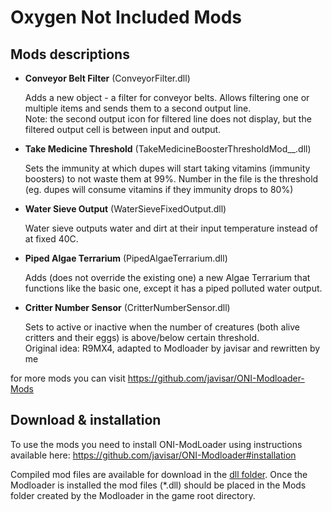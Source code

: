 Oxygen Not Included Mods
====


Mods descriptions
---
* **Conveyor Belt Filter** (ConveyorFilter.dll)

  Adds a new object - a filter for conveyor belts. Allows filtering one or multiple items and sends them to a second output line.  
   Note: the second output icon for filtered line does not display, but the filtered output cell is between input and output.
  
* **Take Medicine Threshold** (TakeMedicineBoosterThresholdMod__.dll)

  Sets the immunity at which dupes will start taking vitamins (immunity boosters) to not waste them at 99%. Number in the file is the threshold (eg. dupes will consume vitamins if they immunity drops to 80%)

* **Water Sieve Output** (WaterSieveFixedOutput.dll)

  Water sieve outputs water and dirt at their input temperature instead of at fixed 40C.

* **Piped Algae Terrarium** (PipedAlgaeTerrarium.dll)

  Adds (does not override the existing one) a new Algae Terrarium that functions like the basic one, except it has a piped polluted water output.

* **Critter Number Sensor** (CritterNumberSensor.dll)

  Sets to active or inactive when the number of creatures (both alive critters and their eggs) is above/below certain threshold.  
  Original idea: R9MX4, adapted to Modloader by javisar and rewritten by me


for more mods you can visit https://github.com/javisar/ONI-Modloader-Mods


Download & installation
----
To use the mods you need to install ONI-ModLoader using instructions available here: https://github.com/javisar/ONI-Modloader#installation

Compiled mod files are available for download in the [dll folder](/dll).  Once the Modloader is installed the mod files (*.dll) should be placed in the Mods folder created by the Modloader in the game root directory.
